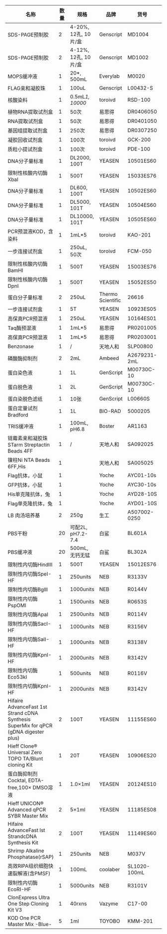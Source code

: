 | 名称                                                                                   | 数量  | 规格                | 品牌                | 货号           | 批次号          | 保存条件    | 登记日期     |
| ------------------------------------------------------------------------------------ | --- | ----------------- | ----------------- | ------------ | ------------ | ------- | -------- |
| SDS-PAGE预制胶                                                                          | 2   | 4-20%, 12孔, 10片/盒 | Genscript         | MD1004       | C33222501    | 4       |          |
| SDS-PAGE预制胶                                                                          | 2   | 4-12%, 12孔, 10片/盒 | Genscript         | MD1002       | C33122505    | 4       |          |
| MOPS缓冲液                                                                              | 1   | 20*, 500mL        | Everylab          | M0020        | 20250408     | 4       |          |
| FLAG亲和凝胶珠                                                                            | 1   | 100uL             | Genscript         | L00432-S     | 2503K043     | 4       |          |
| 核酸染料                                                                                 | 1   | 0.5mL*1, 10000*   | toroivd           | RSD-100      | 231108L02-01 | RT      |          |
| 植物RNA提取试剂盒                                                                           | 1   | 50次               | 易思得               | DR0406050    | /            | RT      |          |
| RNA提取试剂盒                                                                             | 1   | 50次               | 易思得               | DR0401050    | /            | RT      |          |
| 基因组提取试剂盒                                                                             | 1   | 250次              | 易思得               | DR0307250    | /            | RT      |          |
| 凝胶回收试剂盒                                                                              | 1   | 100次              | toroivd           | GCK-200      | C51232001    | RT      |          |
| 质粒小提试剂盒                                                                              | 1   | 100次              | toroivd           | PDE-100      | B020110      | RT      |          |
| DNA分子量标准                                                                             | 1   | DL2000, 100T      | YEASEN            | 10501ES60    | G1502780     | -20     |          |
| 限制性核酸内切酶XbaI                                                                         | 1   | 500T              | YEASEN            | 15033ES76    | F5514040     | -20     |          |
| DNA分子量标准                                                                             | 1   | DL600, 100T       | YEASEN            | 10502ES60    | G1503090     | -20     |          |
| DNA分子量标准                                                                             | 1   | DL5000, 101T      | YEASEN            | 10504ES60    | G2510560     | -20     |          |
| DNA分子量标准                                                                             | 1   | DL10000, 101T     | YEASEN            | 10505ES60    | G141311      | -20     |          |
| PCR预混液KOD，含染料                                                                        | 1   | 1mL*5             | toroivd           | KAO-201      | 430900       | -20     |          |
| 一步连接试剂盒                                                                              | 1   | 250uL, 50次        | toroivd           | FCM-050      | B23102010    | -20     |          |
| 限制性核酸内切酶BamHI                                                                        | 1   | 500T              | YEASEN            | 15003ES76    | F2419111     | -20     |          |
| 限制性核酸内切酶DpnI                                                                         | 1   | 500T              | YEASEN            | 15052ES50    | F2513130     | -20     |          |
| 蛋白分子量标准                                                                              | 2   | 250uL             | Thermo Scientific | 26616        | 2969018      | -20     |          |
| 一步连接试剂盒                                                                              | 1   | 5T                | YEASEN            | 10923ES05    | H3519010     | -20     |          |
| 高保真PCR预混液                                                                            | 1   | 250uL             | YEASEN            | 10164ES01    | H0430151     | -20     |          |
| Taq酶预混液                                                                              | 1   | 1mL*5             | 易思得               | PR0201005    | 20250119     | -20     |          |
| 高保真PCR预混液                                                                            | 1   | 1mL*5             | 易思得               | PR0203001    | /            | -20     |          |
| Benzonase                                                                            | 1   | /                 | 天地人和              | SLP00800     | E25041503    | -20     |          |
| 磷酸酶抑制剂                                                                               | 2   | 2mL               | Ambeed            | A2679231-2mL | A2679231-QH3 | -20     |          |
| 蛋白染色液                                                                                | 1   | 1L                | GenScript         | M00730C-10   |              | RT      |          |
| 蛋白脱色液                                                                                | 1   | 2L                | GenScript         | M00730C-10   |              | RT      |          |
| 蛋白染脱色滤纸                                                                              | 1   | 10张               | GenScript         | L00660S      |              | RT      |          |
| 蛋白定量试剂Bradford                                                                       | 1   | 1L                | BIO-RAD           | 5000205      | 64652597     | 4       |          |
| TRIS缓冲液                                                                              | 1   | 100mL, pH6.8      | Boster            | AR1163       |              | RT      |          |
| 链霉素亲和凝胶珠STarm Streptactin Beads 4FF                                                  | 1   | /                 | 天地人和              | SA092025     |              | 4       |          |
| 镍柱Ni NTA Beads 6FF,His                                                               | 1   |                   | 天地人和              | SA005025     |              | 4       |          |
| Flag抗体，小鼠                                                                            | 1   |                   | Yoche             | AYC01-10s    |              | -20     |          |
| GFP抗体，小鼠                                                                             | 1   |                   | Yoche             | AYC30-10s    |              | -20     |          |
| His单克隆抗体，兔                                                                           | 1   |                   | Yoche             | AYD28-10S    |              | -20     |          |
| Flag单克隆抗体，兔                                                                          | 1   |                   | Yoche             | AYD01-10S    |              | -20     |          |
| LB 肉汤培养基                                                                             | 2   | 250g              | 生工                | A507002-0250 |              | RT      |          |
| PBS干粉                                                                                | 20  | 可配2L, pH7.2-7.4   | 白鲨                | BL601A       | 26824437V    | RT      |          |
| PBS缓冲液                                                                               | 20  | 500mL, 无钙无锰       | 白鲨                | BL302A       | 06925968AG   | RT      |          |
| 限制性内切酶HindIII                                                                        | 1   | 500T              | YEASEN            | 15012ES76    | F7408120     | -20     |          |
| 限制性内切酶SpeI-HF                                                                        | 1   | 250units          | NEB               | R3133V       | 10250222     | -20     |          |
| 限制性内切酶BglII                                                                          | 1   | 1000units         | NEB               | R0144V       | 10247511     | -20     |          |
| 限制性内切酶PspOMI                                                                         | 1   | 1500units         | NEB               | R0653S       | 10261358     | -20     |          |
| 限制性内切酶ApaI                                                                           | 1   | 2500units         | NEB               | R0114V       | 10253156     | -20     |          |
| 限制性内切酶SacI-HF                                                                        | 1   | 1000units         | NEB               | R3156V       | 10263808     | -20     |          |
| 限制性内切酶SalI-HF                                                                        | 1   | 1000units         | NEB               | R3138V       | 10265442     | -20     |          |
| 限制性内切酶KpnI-HF                                                                        | 1   | 2000units         | NEB               | R3142V       | 10265443     | -20     |          |
| 限制性内切酶Eco53kl                                                                        | 1   | 500units          | NEB               | R0116V       | 10275143     | -20     | 20250716 |
| 限制性内切酶KpnI-HF                                                                        | 1   | 2000units         | NEB               | R3142V       | 10265443     | -20     | 20250716 |
| Hifaire AdvanceFast 1st Strand cDNA Synthesis SuperMix for qPCR (gDNA digester plus) | 2   | 100T              | YEASEN            | 11155ES60    | H5505300     | -20     | 20250722 |
| Hieff Clone® Universal Zero TOPO TA/Blunt cloning Kit                                | 1   | 20T               | YEASEN            | 10906ES20    | H6518260     | -20     | 20250722 |
| 蛋白酶抑制剂Cocktal, EDTA-free,100× DMSO溶液                                                 | 1   | 1.0×1ml           | YEASEN            | 20124ES10    | I5528070     | -20     | 20250722 |
| Hieff UNICON® Advanced qPCR SYBR Master Mix                                          | 2   | 5×1ml             | YEASEN            | 11185ES08    | H6501260     | -20     | 20250722 |
| Hifaire AdvanceFast lst StrandcDNA Synthesis Kit                                     | 2   | 100T              | YEASEN            | 11149ES60    | H6504270     | -20     | 20250722 |
| Shrimp Alkaline Phosphatase(rSAP)                                                    | 1   | 250units          | NEB               | M037V        | 10279503     | -20     | 20250726 |
| 高效RIPA组织细胞快速裂解液(含PMSF)                                                               | 1   | 100mL             | coolaber          | SL1020-100mL | SL351112100  | -20     | 20250729 |
| 限制性内切酶EcoRI-HF                                                                       | 1   | 5000units         | NEB               | R3101V       | 10296544     | -20     | 20250920 |
| ClonExpress Ultra One Step Cloning Kit V3                                            | 1   | 40rxns            | Vazyme            | C17-00       | 7E0161E5     | -30～-15 | 20250920 |
| KOD One PCR Master Mix -Blue-                                                        | 5   | 1ml               | TOYOBO            | KMM-201      | 512800       | -20     | 20250920 |



